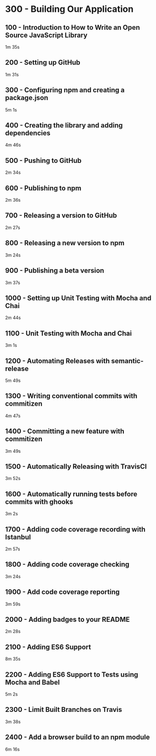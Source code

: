 # 300 - Building Our Application

## 100 - Introduction to How to Write an Open Source JavaScript Library
1m 35s


## 200 - Setting up GitHub
1m 31s


## 300 - Configuring npm and creating a package.json
5m 1s


## 400 - Creating the library and adding dependencies
4m 46s


## 500 - Pushing to GitHub
2m 34s


## 600 - Publishing to npm
2m 36s


## 700 - Releasing a version to GitHub
2m 27s


## 800 - Releasing a new version to npm
3m 24s


## 900 - Publishing a beta version
3m 37s


## 1000 - Setting up Unit Testing with Mocha and Chai
2m 44s


## 1100 - Unit Testing with Mocha and Chai
3m 1s


## 1200 - Automating Releases with semantic-release
5m 49s


## 1300 - Writing conventional commits with commitizen
4m 47s


## 1400 - Committing a new feature with commitizen
3m 49s


## 1500 - Automatically Releasing with TravisCI
3m 52s


## 1600 - Automatically running tests before commits with ghooks
3m 2s


## 1700 - Adding code coverage recording with Istanbul
2m 57s


## 1800 - Adding code coverage checking
3m 24s


## 1900 - Add code coverage reporting
3m 59s


## 2000 - Adding badges to your README
2m 28s


## 2100 - Adding ES6 Support
8m 35s


## 2200 - Adding ES6 Support to Tests using Mocha and Babel
5m 2s


## 2300 - Limit Built Branches on Travis
3m 38s


## 2400 - Add a browser build to an npm module
6m 16s
